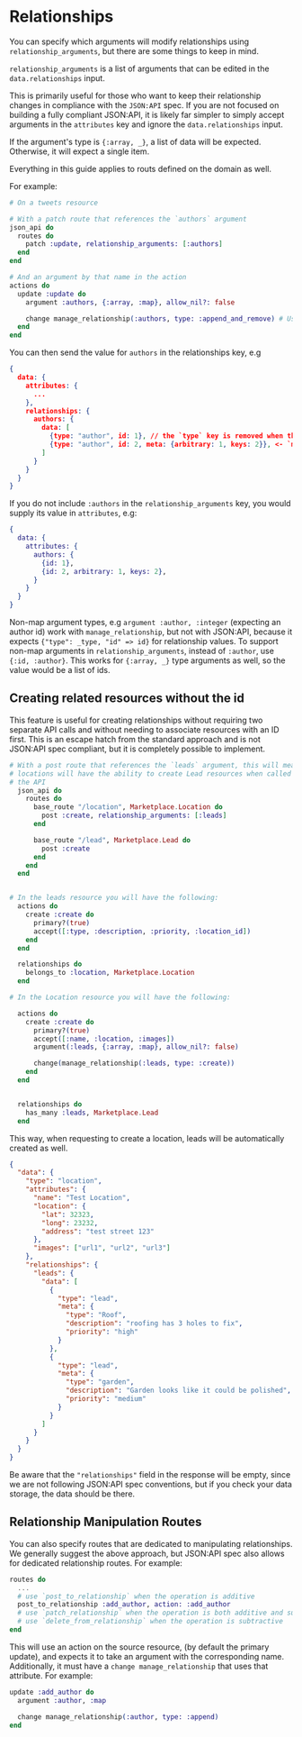 # Relationships

You can specify which arguments will modify relationships using `relationship_arguments`, but there are some things to keep in mind.

`relationship_arguments` is a list of arguments that can be edited in the `data.relationships` input.

This is primarily useful for those who want to keep their relationship changes in compliance with the `JSON:API` spec.
If you are not focused on building a fully compliant JSON:API, it is likely far simpler to simply accept arguments
in the `attributes` key and ignore the `data.relationships` input.

If the argument's type is `{:array, _}`, a list of data will be expected. Otherwise, it will expect a single item.

Everything in this guide applies to routs defined on the domain as well.

For example:

```elixir
# On a tweets resource

# With a patch route that references the `authors` argument
json_api do
  routes do
    patch :update, relationship_arguments: [:authors]
  end
end

# And an argument by that name in the action
actions do
  update :update do
    argument :authors, {:array, :map}, allow_nil?: false

    change manage_relationship(:authors, type: :append_and_remove) # Use the authors argument to allow changing the related authors on update
  end
end
```

You can then send the value for `authors` in the relationships key, e.g

```json
{
  data: {
    attributes: {
      ...
    },
    relationships: {
      authors: {
        data: [
          {type: "author", id: 1}, // the `type` key is removed when the value is placed into the action, so this input would be `%{"id" => 1}` (`type` is required by `JSON:API` specification)
          {type: "author", id: 2, meta: {arbitrary: 1, keys: 2}}, <- `meta` is JSON:API spec freeform data, so this input would be `%{"id" => 2, "arbitrary" => 1, "keys" => 2}`
        ]
      }
    }
  }
}
```

If you do not include `:authors` in the `relationship_arguments` key, you would supply its value in `attributes`, e.g:

```elixir
{
  data: {
    attributes: {
      authors: {
        {id: 1},
        {id: 2, arbitrary: 1, keys: 2},
      }
    }
  }
}
```

Non-map argument types, e.g `argument :author, :integer` (expecting an author id) work with `manage_relationship`, but not with
JSON:API, because it expects `{"type": _type, "id" => id}` for relationship values. To support non-map arguments in `relationship_arguments`,
instead of `:author`, use `{:id, :author}`. This works for `{:array, _}` type arguments as well, so the value would be a list of ids.


## Creating related resources without the id

This feature is useful for creating relationships without requiring two separate API calls and without needing to associate resources with an ID first. This is an escape hatch from the standard approach and is not JSON:API spec compliant, but it is completely possible to implement.

```elixir
# With a post route that references the `leads` argument, this will mean that
# locations will have the ability to create Lead resources when called from 
# the API
  json_api do
    routes do
      base_route "/location", Marketplace.Location do
        post :create, relationship_arguments: [:leads]
      end

      base_route "/lead", Marketplace.Lead do
        post :create
      end
    end
  end


# In the leads resource you will have the following:
  actions do
    create :create do
      primary?(true)
      accept([:type, :description, :priority, :location_id])
    end
  end

  relationships do
    belongs_to :location, Marketplace.Location
  end

# In the Location resource you will have the following:

  actions do
    create :create do
      primary?(true)
      accept([:name, :location, :images])
      argument(:leads, {:array, :map}, allow_nil?: false)

      change(manage_relationship(:leads, type: :create))
    end
  end


  relationships do
    has_many :leads, Marketplace.Lead
  end
```

This way, when requesting to create a location, leads will be automatically created as well.

```json
{
  "data": {
    "type": "location",
    "attributes": {
      "name": "Test Location",
      "location": {
        "lat": 32323,
        "long": 23232,
        "address": "test street 123"
      },
      "images": ["url1", "url2", "url3"]
    },
    "relationships": {
      "leads": {
        "data": [
          {
            "type": "lead",
            "meta": {
              "type": "Roof",
              "description": "roofing has 3 holes to fix",
              "priority": "high"
            }
          },
          {
            "type": "lead",
            "meta": {
              "type": "garden",
              "description": "Garden looks like it could be polished",
              "priority": "medium"
            }
          }
        ]
      }
    }
  }
}
```

Be aware that the `"relationships"` field in the response will be empty, since we are not following JSON:API spec conventions, but if you check your data storage, the data should be there.


## Relationship Manipulation Routes

You can also specify routes that are dedicated to manipulating relationships. We generally suggest the above approach, but JSON:API spec also allows for dedicated relationship routes. For example:

```elixir
routes do
  ...
  # use `post_to_relationship` when the operation is additive
  post_to_relationship :add_author, action: :add_author
  # use `patch_relationship` when the operation is both additive and subtractive
  # use `delete_from_relationship` when the operation is subtractive
end
```

This will use an action on the source resource, (by default the primary update), and expects it to take an argument with the corresponding name. Additionally, it must have a `change manage_relationship` that uses that attribute. For example:

```elixir
update :add_author do
  argument :author, :map

  change manage_relationship(:author, type: :append)
end
```
